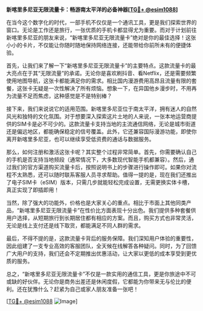 **新喀里多尼亚无限流量卡：畅游南太平洋的必备神器[[TG💪+ @esim1088](https://t.me/s/esim1088)]**

在当今这个数字化的时代，一部手机不仅仅是一个通讯工具，更是我们探索世界的窗口。无论是工作还是旅行，一张优质的手机卡都显得尤为重要。而对于计划前往新喀里多尼亚的朋友来说，“新喀里多尼亚无限流量卡”绝对是你的最佳选择！这张小小的卡片，不仅能让你随时随地保持网络连接，还能带给你前所未有的便捷体验。

首先，让我们来了解一下“新喀里多尼亚无限流量卡”的主要特点。这款流量卡的最大亮点在于其“无限流量”的承诺。无论你是喜欢刷抖音、看Netflix，还是需要频繁使用地图导航，这张卡都能满足你的需求。相比国内漫游费用高昂且流量有限的套餐，这张卡无疑是一次性解决了所有烦恼。想象一下，在异国他乡漫步时，不用再为流量不足而焦虑，这种感觉是不是特别棒？

接下来，我们来说说它的适用范围。新喀里多尼亚位于南太平洋，拥有迷人的自然风光和独特的文化氛围。对于想要深入探索这片土地的人来说，一张本地运营商提供的SIM卡是必不可少的。这款流量卡支持当地的主流通信网络，无论是城市街道还是偏远地区，都能确保稳定的信号覆盖。此外，它还兼容国际漫游功能，即使你离开新喀里多尼亚，也可以继续享受低资费的通话与数据服务。

那么，如何注册和激活这张卡呢？其实整个过程非常简单。首先，你需要确认自己的手机是否支持当地频段（通常情况下，大多数现代智能手机都兼容）。然后，通过我们的官方渠道购买流量卡后，按照说明书上的步骤进行操作即可。如果你对流程不太熟悉，还可以随时联系客服人员寻求帮助。值得一提的是，现在我们还推出了电子SIM卡（eSIM）版本，只需几步就能轻松完成设置，无需更换实体卡槽，真正实现了即插即用！

当然，除了强大的功能外，价格也是大家关心的重点。相比于市面上其他同类产品，“新喀里多尼亚无限流量卡”在性价比方面表现十分出色。我们提供多种套餐供用户选择，从短期旅行到长期居住都有相应的方案。而且，购买方式也非常灵活，无论是线上支付还是线下取货，都能满足不同人群的需求。

最后，不得不提的是，这款流量卡背后的服务保障。我们深知用户体验的重要性，因此组建了一支专业高效的客服团队，全天候在线解答各种疑问。同时，为了回馈广大用户的支持，我们还会不定期推出优惠活动，让大家以更低的成本享受到更优质的服务。

总之，“新喀里多尼亚无限流量卡”不仅是一款实用的通信工具，更是你旅途中不可或缺的好伙伴。无论你是商务出差还是休闲度假，它都能为你带来无与伦比的便利。还在犹豫什么？赶紧为自己或家人朋友准备一张吧！

[[TG💪+ @esim1088](https://t.me/s/esim1088) ![Image](https://i.postimg.cc/4NQfJmqS/Snipaste-2025-05-13-00-14-12.png)]